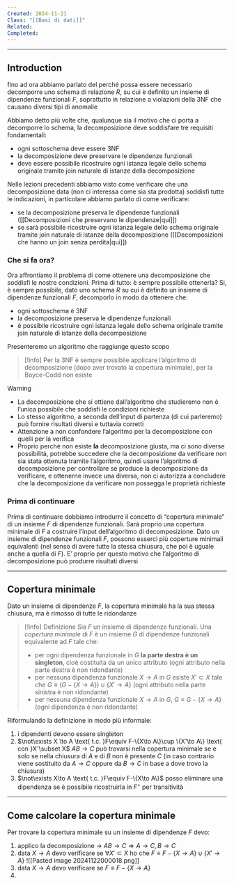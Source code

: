 ```yaml
---
Created: 2024-11-21
Class: "[[Basi di dati]]"
Related: 
Completed:
---
```

---
## Introduction
fino ad ora abbiamo parlato del perché possa essere necessario decomporre uno schema di relazione $R$, su cui è definito un insieme di dipendenze funzionali $F$, soprattutto in relazione a violazioni della 3NF che causano diversi tipi di anomalie

Abbiamo detto più volte che, qualunque sia il motivo che ci porta a decomporre lo schema, la decomposizione deve soddisfare tre requisiti fondamentali:
- ogni sottoschema deve essere 3NF
- la decomposizione deve preservare le dipendenze funzionali
- deve essere possibile ricostruire ogni istanza legale dello schema originale tramite join naturale di istanze della decomposizione

Nelle lezioni precedenti abbiamo visto come verificare che una decomposizione data (non ci interessa come sia sta prodotta) soddisfi tutte le indicazioni, in particolare abbiamo parlato di come verificare:
- se la decomposizione preserva le dipendenze funzionali ([[Decomposizioni che preservano le dipendenze|qui]])
- se sarà possibile ricostruire ogni istanza legale dello schema originale tramite join naturale di istanze della decomposizione ([[Decomposizioni che hanno un join senza perdita|qui]])

### Che si fa ora?
Ora affrontiamo il problema di come ottenere una decomposizione che soddisfi le nostre condizioni.
Prima di tutto: è sempre possibile ottenerla? Si, è sempre possibile, dato uno schema $R$ su cui è definito un insieme di dipendenze funzionali $F$, decomporlo in modo da ottenere che:
- ogni sottoschema è 3NF
- la decomposizione preserva le dipendenze funzionali
- è possibile ricostruire ogni istanza legale dello schema originale tramite join naturale di istanze della decomposizione

Presenteremo un algoritmo che raggiunge questo scopo

>[!info]
>Per la 3NF è sempre possibile applicare l’algoritmo di decomposizione (dopo aver trovato la copertura minimale), per la Boyce-Codd non esiste

>[!warning]
>- La decomposizione che si ottiene dall’algoritmo che studieremo non è l’unica possibile che soddisfi le condizioni richieste
>- Lo stesso algoritmo, a seconda dell’input di partenza (di cui parleremo) può fornire risultati diversi e tuttavia corretti
>- Attenzione a non confondere l’algoritmo per la decomposizione con quelli per la verifica
>- Proprio perché non esiste **la** decomposizione giusta, ma ci sono diverse possibilità, potrebbe succedere che la decomposizione da verificare non sia stata ottenuta tramite l’algoritmo, quindi usare l’algoritmo di decomposizione per controllare se produce la decomposizione da verificare, e ottenerne invece una diversa, non ci autorizza a concludere che la decomposizione da verificare non possegga le proprietà richieste 

### Prima di continuare
Prima di continuare dobbiamo introdurre il concetto di “copertura minimale” di un insieme $F$ di dipendenze funzionali. Sarà proprio una copertura minimale di $F$ a costruire l’input dell’algoritmo di decomposizione. Dato un insieme di dipendenze funzionali $F$, possono esserci più coperture minimali equivalenti (nel senso di avere tutte la stessa chiusura, che poi è uguale anche a quella di $F$). E’ proprio per questo motivo che l’algoritmo di decomposizione può produrre risultati diversi

---
## Copertura minimale
Dato un insieme di dipendenze $F$, la copertura minimale ha la sua stessa chiusura, ma è rimosso di tutte le ridondanze 

>[!info] Definizione
>Sia $F$ un insieme di dipendenze funzionali. Una *copertura minimale* di $F$ è un insieme $G$ di dipendenze funzionali equivalente ad $F$ tale che:
>- per ogni dipendenza funzionale in $G$ **la parte destra è un singleton**, cioè costituita da un unico attributo (ogni attributo nella parte destra è non ridondante)
>- per nessuna dipendenza funzionale $X\to A$ in $G$ esiste $X'\subset X$ tale che $G\equiv (G-\{X\to A\})\cup \{X'\to A\}$ (ogni attributo nella parte sinistra è non ridondante)
>- per nessuna dipendenza funzionale $X\to A$ in $G$, $G\equiv G-\{X\to A\}$ (ogni dipendenza è non ridondante)

Riformulando la definizione in modo più informale:
1. i dipendenti devono essere singleton
2. $\not\exists X \to A \text{ t.c. }F\equiv F-\{X\to A\}\cup \{X'\to A\} \text{ con }X'\subset X$
	$AB\to C$ può trovarsi nella copertura minimale se e solo se nella chiusura di $A$ e di $B$ non è presente $C$ (in caso contrario viene sostituito da $A\to C$ oppure da $B\to C$ in base a dove trovo la chiusura)
3. $\not\exists X\to A \text{ t.c. }F\equiv F-\{X\to A\}$
	posso eliminare una dipendenza se è possibile ricostruirla in $F^+$ per transitività

---
## Come calcolare la copertura minimale
Per trovare la copertura minimale su un insieme di dipendenze $F$ devo:
1. applico la decomposizione → $AB\to C\Rightarrow A\to C,B\to C$
2. data $X\to A$ devo verificare se $\forall X'\subset X$ ho che $F\equiv F-\{X\to A\}\cup \{X'\to A\}$
	![[Pasted image 20241122000018.png]]
3. data $X\to A$ devo verificare se $F\equiv F-\{X\to A\}$
4. 